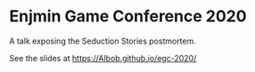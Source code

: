 # Enjmin Game Conference 2020

A talk exposing the Seduction Stories postmortem.

See the slides at https://Albob.github.io/egc-2020/

